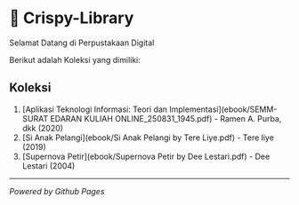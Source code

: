 # 🗿 Crispy-Library

Selamat Datang di Perpustakaan Digital

Berikut adalah Koleksi yang dimiliki:

## Koleksi
1. [Aplikasi Teknologi Informasi: Teori dan Implementasi](ebook/SEMM-SURAT EDARAN KULIAH ONLINE_250831_1945.pdf) - Ramen A. Purba, dkk (2020)
2. [Si Anak Pelangi](ebook/Si Anak Pelangi by Tere Liye.pdf) - Tere liye (2019)
3. [Supernova Petir](ebook/Supernova Petir by Dee Lestari.pdf) - Dee Lestari (2004)
---

*Powered by Github Pages*
